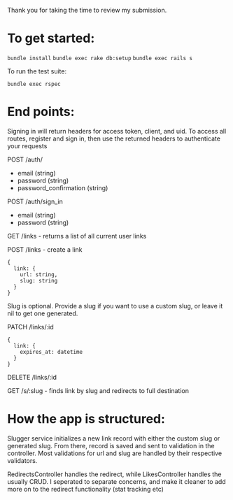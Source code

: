 Thank you for taking the time to review my submission.

# To get started:

```bundle install```
```bundle exec rake db:setup```
```bundle exec rails s ```

To run the test suite:

```bundle exec rspec```

# End points:

Signing in will return headers for access token, client, and uid. To access all routes, register and sign in, then use the returned headers to authenticate your requests

POST /auth/ 
- email (string)
- password (string)
- password_confirmation (string)

POST /auth/sign_in
- email (string)
- password (string)


GET /links - returns a list of all current user links

POST /links - create a link

```
{
  link: {
    url: string,
    slug: string
  }
}
```

Slug is optional. Provide a slug if you want to use a custom slug, or leave it nil to get one generated.

PATCH /links/:id

```
{
  link: {
    expires_at: datetime
  }
}
```

DELETE /links/:id

GET /s/:slug - finds link by slug and redirects to full destination


# How the app is structured:

Slugger service initializes a new link record with either the custom slug or generated slug. From there, record is saved and sent to validation in the controller. Most validations for url and slug are handled by their respective validators. 

RedirectsController handles the redirect, while LikesController handles the usually CRUD. I seperated to separate concerns, and make it cleaner to add more on to the redirect functionality (stat tracking etc)
